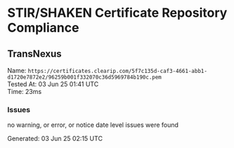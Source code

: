 # STIR/SHAKEN Certificate Repository Compliance

## TransNexus

Name: `https://certificates.clearip.com/5f7c135d-caf3-4661-abb1-d1720e7872e2/96259b001f332070c36d5969784b190c.pem`\
Tested At: 03 Jun 25 01:41 UTC\
Time: 23ms

### Issues

no warning, or error, or notice date level issues were found

Generated: 03 Jun 25 02:15 UTC